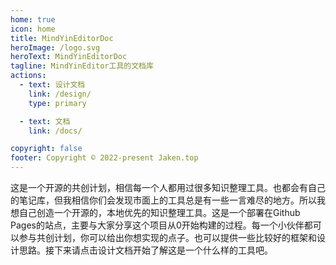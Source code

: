 ```yaml
---
home: true
icon: home
title: MindYinEditorDoc
heroImage: /logo.svg
heroText: MindYinEditorDoc
tagline: MindYinEditor工具的文档库
actions:
  - text: 设计文档
    link: /design/
    type: primary

  - text: 文档
    link: /docs/

copyright: false
footer: Copyright © 2022-present Jaken.top
---
```


这是一个开源的共创计划，相信每一个人都用过很多知识整理工具。也都会有自己的笔记库，但我相信你们会发现市面上的工具总是有一些一言难尽的地方。所以我想自己创造一个开源的，本地优先的知识整理工具。这是一个部署在Github Pages的站点，主要与大家分享这个项目从0开始构建的过程。每一个小伙伴都可以参与共创计划，你可以给出你想实现的点子。也可以提供一些比较好的框架和设计思路。接下来请点击设计文档开始了解这是一个什么样的工具吧。